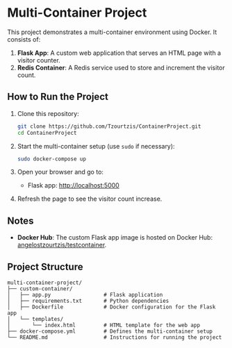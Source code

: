 # Multi-Container Project

This project demonstrates a multi-container environment using Docker. It consists of:

1. **Flask App**: A custom web application that serves an HTML page with a visitor counter.
2. **Redis Container**: A Redis service used to store and increment the visitor count.

## How to Run the Project

1. Clone this repository:
   ```bash
   git clone https://github.com/Tzourtzis/ContainerProject.git
   cd ContainerProject
   ```

2. Start the multi-container setup (use `sudo` if necessary):
   ```bash
   sudo docker-compose up
   ```

3. Open your browser and go to:
   - Flask app: [http://localhost:5000](http://localhost:5000)

4. Refresh the page to see the visitor count increase.

## Notes

- **Docker Hub**: The custom Flask app image is hosted on Docker Hub: [angelostzourtzis/testcontainer](https://hub.docker.com/r/angelostzourtzis/testcontainer).

## Project Structure

```
multi-container-project/
├── custom-container/
│   ├── app.py                 # Flask application
│   ├── requirements.txt       # Python dependencies
│   ├── Dockerfile             # Docker configuration for the Flask app
│   └── templates/
│       └── index.html         # HTML template for the web app
├── docker-compose.yml         # Defines the multi-container setup
└── README.md                  # Instructions for running the project
```
